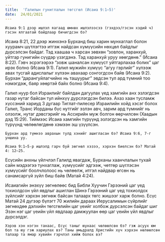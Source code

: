 ```yaml
---
title:  'Галилын гуниглалын төгсгөл (Исаиа 9:1–5)'
date:  24/01/2021
---
```


`Исаиа 9:1 дээр ишлэл яагаад өмнөх ишлэлээсээ (гэхдээ/гэсэн хэдий ч) гэсэн ялгаатай байдлаар бичигдсэн бэ?`

Исаиа 8:21, 22 дээр жинхэнэ Бурханд биш харин мунхаглал болон хуурамч шүтлэгтээ итгэж найдсан хүмүүсийн нөхцөл байдлыг дүрсэлсэн байдаг. Тэд хаашаа ч харсан зөвхөн “зовлон, харанхуй, уйтгар гунигийн сүүдэр үзэгдэнэ. Тэд харанхуй уруу хөөгдөнө.” (Исаиа 8:22). Гэвч эсрэгээрээ “зовж шаналсан хүмүүст уйтгарлахаа болих” цаг ирэх болно (Исаиа 9:1). Галил мужийн хүмүүс “агуу гэрлийг” хүлээж авах тусгай адислалыг хүлээн авахаар сонгогдсон байв (Исаиа 9:2). Бурхан “дарангуйлагчийнх нь ташуурыг” эвдсэн тул ард түмний тоо нэмэгдэж, баяр хөөртэй байх болно (Исаиа 9:4).

Галил нуур бол Израилийг байлдан дагуулах үед хамгийн анх эзлэгдсэн газар нутаг байсан тул ийнхүү дүрслэгдсэн билээ. Ахаз хаан тусламж хүссэний хариуд 3 дугаар Тиглат-пилесер Израилийн хойд хэсэг болох Галил, Транс Иорданы бүс нутгийг эзлэн авч, зарим ард түмнийг нь олзолж, нутаг дэвсгэрийг нь Ассирийн муж болгон өөрчилсөн (Хаадын дэд 15:29). Тиймээс Исаиа хамгийн түрүүнд эзлэгдсэн нь хамгийн түрүүнд чөлөөлөгдөнө хэмээн эш үзүүлсэн.

`Бурхан ард түмнээ аврахын тулд хэнийг ашигласан бэ? Исаиа 9:6, 7-г уншина уу.`

`Исаиа 9:1–5-р ишлэлд гарч буй зөгнөл хэзээ, хэрхэн биелсэн бэ? Матай 4: 12–25.`

Есүсийн анхны үйлчлэл Галилд явагдаж, Бурханы хаанчлалын тухай сайн мэдээгээ тунхаглаж, хүмүүсийг эдгээж, чөтгөр шүглэсэн хүмүүсийг боолчлолоос нь чөлөөлж, итгэл найдвар өгсөн нь санамсаргүй зүйл биш байв (Матай 4:24).

Исаиагийн энэхүү зөгнөлөөс бид Библи Хуучин Гэрээний цаг үед тохиолдсон үйл явдлыг ашиглан Шинэ Гэрээний цаг үед тохиолдох зүйлсийг хэрхэн зөгнөж байсан талаарх төгс жишээг харж болно. Есүс Матай 24 дүгээр бүлэгт 70 жилийн дараах Иерусалимын сүйрлийг зөгнөхдөө дэлхийн төгсгөлийн цаг үеийг холбож дүрсэлсэн байдаг шиг Эзэн нэг цаг үеийн үйл явдлаар дамжуулан өөр цаг үеийн үйл явдлыг дүрсэлдэг.

`Хэрэв хэн нэгэн танаас, Есүс таныг юунаас чөлөөлсөн бэ? гэж асуух юм бол та юу гэж хариулах вэ? Таны амьдралд Христийн хүч хэрхэн нөлөөлсөн талаар та ямар хувийн гэрчлэл хийж болох вэ?`